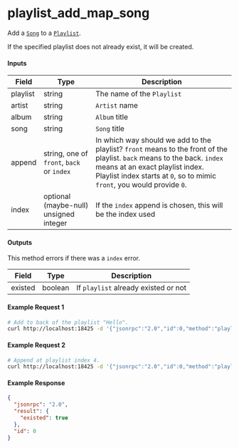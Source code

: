 # playlist_add_map_song
Add a [`Song`](../../common-objects/song.md) to a [`Playlist`](playlist.md).

If the specified playlist does not already exist, it will be created.

#### Inputs
| Field    | Type                                        | Description |
|----------|---------------------------------------------|-------------|
| playlist | string                                      | The name of the `Playlist`
| artist   | string                                      | `Artist` name
| album    | string                                      | `Album` title
| song     | string                                      | `Song` title
| append   | string, one of `front`, `back` or `index`   | In which way should we add to the playlist? `front` means to the front of the playlist. `back` means to the back. `index` means at an exact playlist index. Playlist index starts at `0`, so to mimic `front`, you would provide `0`.
| index    | optional (maybe-null) unsigned integer      | If the `index` append is chosen, this will be the index used


#### Outputs
This method errors if there was a `index` error.

| Field   | Type    | Description |
|---------|---------|-------------|
| existed | boolean | If `playlist` already existed or not

#### Example Request 1
```bash
# Add to back of the playlist "Hello".
curl http://localhost:18425 -d '{"jsonrpc":"2.0","id":0,"method":"playlist_add_map_album","params":{"playlist":"Hello","artist":"TWICE","album":"PAGE TWO","song":"CHEER UP","append":"back"}}'
```

#### Example Request 2
```bash
# Append at playlist index 4.
curl http://localhost:18425 -d '{"jsonrpc":"2.0","id":0,"method":"playlist_add_map_album","params":{"playlist":"Hello","artist":"TWICE","album":"PAGE TWO","song":"CHEER UP","append":"index","index":4}}'
```

#### Example Response
```json
{
  "jsonrpc": "2.0",
  "result": {
    "existed": true
  },
  "id": 0
}
```
